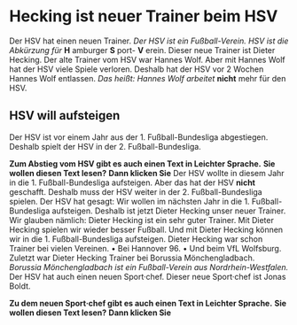 # Hecking ist neuer Trainer beim HSV

Der HSV hat einen neuen Trainer. 
*Der HSV ist ein Fußball-Verein.* 
*HSV ist die Abkürzung für* **H** amburger **S** port- **V** erein. Dieser neue Trainer ist Dieter Hecking. Der alte Trainer vom HSV war Hannes Wolf. Aber mit Hannes Wolf hat der HSV viele Spiele verloren. Deshalb hat der HSV vor 2 Wochen Hannes Wolf entlassen. *Das heißt:* 
*Hannes Wolf arbeitet* **nicht** mehr für den HSV. 

## HSV will aufsteigen
Der HSV ist vor einem Jahr aus der 1. Fußball-Bundesliga abgestiegen. Deshalb spielt der HSV in der 2. Fußball-Bundesliga. 

**Zum Abstieg vom HSV gibt es auch einen Text in Leichter Sprache.** 
**Sie wollen diesen Text lesen?** 
**Dann klicken Sie** 
Der HSV wollte in diesem Jahr in die 1. Fußball-Bundesliga aufsteigen. Aber das hat der HSV **nicht** geschafft. Deshalb muss der HSV weiter in der 2. Fußball-Bundesliga spielen. 
Der HSV hat gesagt: Wir wollen im nächsten Jahr in die 1. Fußball-Bundesliga aufsteigen. Deshalb ist jetzt Dieter Hecking unser neuer Trainer. Wir glauben nämlich: Dieter Hecking ist ein sehr guter Trainer. Mit Dieter Hecking spielen wir wieder besser Fußball. Und mit Dieter Hecking können wir in die 1. Fußball-Bundesliga aufsteigen. 
Dieter Hecking war schon Trainer bei vielen Vereinen. • Bei Hannover 96. • Und beim VfL Wolfsburg. Zuletzt war Dieter Hecking Trainer bei Borussia Mönchengladbach. 
*Borussia Mönchengladbach ist ein Fußball-Verein aus Nordrhein-Westfalen.* 
Der HSV hat auch einen neuen Sport·chef. Dieser neue Sport·chef ist Jonas Boldt. 

**Zu dem neuen Sport·chef gibt es auch einen Text in Leichter Sprache.** 
**Sie wollen diesen Text lesen?** 
**Dann klicken Sie** 
